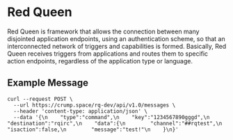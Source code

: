 Red Queen
=========

Red Queen is framework that allows the connection between many disjointed application endpoints, using an authentication
scheme, so that an interconnected network of triggers and capabilities is formed. Basically, Red Queen receives 
triggers from applications and routes them to specific action endpoints, regardless of the application type or 
language.

Example Message
--------------
```
curl --request POST \
  --url https://crump.space/rq-dev/api/v1.0/messages \
  --header 'content-type: application/json' \
  --data '{\n    "type":"command",\n    "key":"1234567890gggd",\n    "destination":"rqirc",\n    "data":{\n        "channel":"##rqtest",\n        "isaction":false,\n        "message":"test!"\n    }\n}'
```
